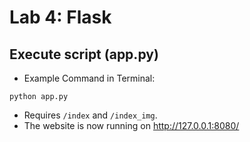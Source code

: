 # Lab 4: Flask

## Execute script (app.py)

* Example Command in Terminal:
```
python app.py
```
* Requires `/index` and `/index_img`.
* The website is now running on http://127.0.0.1:8080/